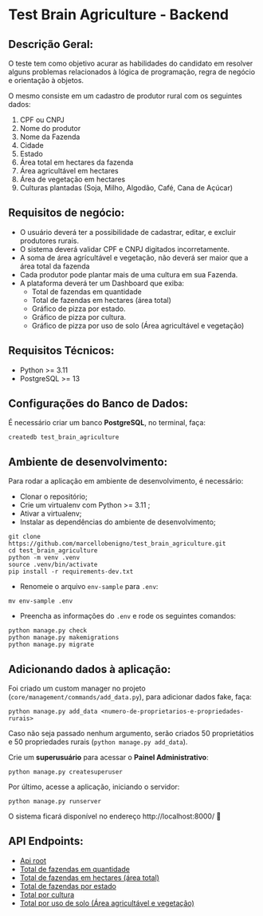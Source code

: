 # Test Brain Agriculture - Backend

## Descrição Geral:

O teste tem como objetivo acurar as habilidades do candidato em resolver alguns problemas relacionados à lógica de
programação, regra de negócio e orientação à objetos.

O mesmo consiste em um cadastro de produtor rural com os seguintes dados:

1. CPF ou CNPJ
2. Nome do produtor
3. Nome da Fazenda
4. Cidade
5. Estado
6. Área total em hectares da fazenda
7. Área agricultável em hectares
8. Área de vegetação em hectares
9. Culturas plantadas (Soja, Milho, Algodão, Café, Cana de Açúcar)

## Requisitos de negócio:

* O usuário deverá ter a possibilidade de cadastrar, editar, e excluir produtores rurais.
* O sistema deverá validar CPF e CNPJ digitados incorretamente.
* A soma de área agrícultável e vegetação, não deverá ser maior que a área total da fazenda
* Cada produtor pode plantar mais de uma cultura em sua Fazenda.
* A plataforma deverá ter um Dashboard que exiba:
    * Total de fazendas em quantidade
    * Total de fazendas em hectares (área total)
    * Gráfico de pizza por estado.
    * Gráfico de pizza por cultura.
    * Gráfico de pizza por uso de solo (Área agricultável e vegetação)

## Requisitos Técnicos:

* Python >= 3.11
* PostgreSQL >= 13

## Configurações do Banco de Dados:

É necessário criar um banco **PostgreSQL**, no terminal, faça:

```
createdb test_brain_agriculture
```

## Ambiente de desenvolvimento:

Para rodar a aplicação em ambiente de desenvolvimento, é necessário:

* Clonar o repositório;
* Crie um virtualenv com Python  >= 3.11 ;
* Ativar a virtualenv;
* Instalar as dependências do ambiente de desenvolvimento;

```
git clone https://github.com/marcellobenigno/test_brain_agriculture.git
cd test_brain_agriculture
python -m venv .venv
source .venv/bin/activate
pip install -r requirements-dev.txt
```

* Renomeie o arquivo `env-sample` para `.env`:

```
mv env-sample .env
```

* Preencha as informações do `.env` e rode os seguintes comandos:

```
python manage.py check
python manage.py makemigrations
python manage.py migrate
```

## Adicionando dados à aplicação:

Foi criado um custom manager no projeto (`core/management/commands/add_data.py`), para adicionar dados fake, faça:

```
python manage.py add_data <numero-de-proprietarios-e-propriedades-rurais>
```

Caso não seja passado nenhum argumento, serão criados 50 proprietátios e 50 propriedades
rurais (`python manage.py add_data`).

Crie um **superusuário** para acessar o **Painel Administrativo**:

```
python manage.py createsuperuser
```

Por último, acesse a aplicação, iniciando o servidor:

```
python manage.py runserver
```

O sistema ficará disponível no endereço http://localhost:8000/ 🎉

## API Endpoints:

* [Api root](http://localhost:8000/api)
* [Total de fazendas em quantidade](http://localhost:8000/api/rural-properties/total_properties/)
* [Total de fazendas em hectares (área total)](http://localhost:8000/api/rural-properties/total_area_ha/)
* [Total de fazendas por estado](http://localhost:8000/api/rural-properties/total_properties_by_state/)
* [Total por cultura](http://localhost:8000/api/plantations/total_area_by_culture/)
* [Total por uso de solo (Área agricultável e vegetação)](http://localhost:8000/api/plantations/total_land_use_area_summary/)